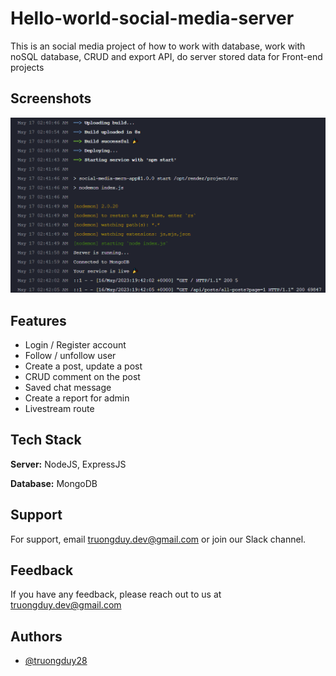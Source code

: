 
# Hello-world-social-media-server

This is an social media project of how to work with database, work with noSQL database, CRUD and export API, do server stored data for Front-end projects



## Screenshots

![App Screenshot](https://github.com/truongduy28/social-media-HW-server-NODE/blob/main/assets-for-git/Screenshot-1.png)


## Features

- Login / Register account
- Follow / unfollow user
- Create a post, update a post
- CRUD comment on the post
- Saved chat message
- Create a report for admin
- Livestream route
## Tech Stack


**Server:** NodeJS, ExpressJS

**Database:** MongoDB



## Support

For support, email truongduy.dev@gmail.com or join our Slack channel.


## Feedback

If you have any feedback, please reach out to us at truongduy.dev@gmail.com


## Authors

- [@truongduy28](https://github.com/truongduy28/)

